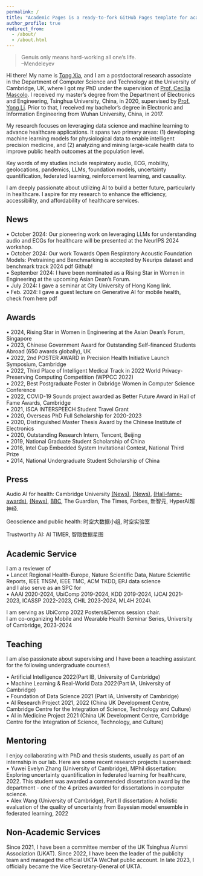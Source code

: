 ```yaml
---
permalink: /
title: "Academic Pages is a ready-to-fork GitHub Pages template for academic personal websites"
author_profile: true
redirect_from: 
  - /about/
  - /about.html
---
```



>  Genuis only means hard-working all one’s life.\
> –Mendeleyev

Hi there! My name is [Tong Xia](https://mobile-systems.cl.cam.ac.uk/people.html), and I am a postdoctoral research associate in the Department of Computer Science and Technology at the University of Cambridge, UK, where I got my PhD under the supervision of [Prof. Cecilia Mascolo](https://www.cl.cam.ac.uk/~cm542/). I received my master’s degree from the Department of Electronics and Engineering, Tsinghua University, China, in 2020, supervised by [Prof. Yong Li](https://fi.ee.tsinghua.edu.cn/~liyong/). Prior to that, I received my bachelor’s degree in Electronic and Information Engineering from Wuhan University, China, in 2017.

My research focuses on leveraging data science and machine learning to advance healthcare applications. It spans two primary areas: (1) developing machine learning models for physiological data to enable intelligent precision medicine, and (2) analyzing and mining large-scale health data to improve public health outcomes at the population level.

Key words of my studies include respiratory audio, ECG, mobility, geolocations, pandemics, LLMs, foundation models, uncertainty quantification, federated learning, reinforcement learning, and causality.

I am deeply passionate about utilizing AI to build a better future, particularly in healthcare. I aspire for my research to enhance the efficiency, accessibility, and affordability of healthcare services.

## News
• October 2024: Our pioneering work on leveraging LLMs for understanding audio and ECGs for healthcare will be presented at the NeurIPS 2024 workshop.\
• October 2024: Our work Towards Open Respiratory Acoustic Foundation Models: Pretraining and Benchmarking is accepted by Neurips dataset and benchmark track 2024 pdf Github!\
• September 2024: I have been nominated as a Rising Star in Women in Engineering at the upcoming Asian Dean’s Forum.\
• July 2024: I gave a seminar at City University of Hong Kong link. \
• Feb. 2024: I gave a guest lecture on Generative AI for mobile health, check from here pdf 

## Awards
• 2024, Rising Star in Women in Engineering at the Asian Dean’s Forum, Singapore \
• 2023, Chinese Government Award for Outstanding Self-financed Students Abroad (650 awards globally), UK \
• 2022, 2nd POSTER AWARD in Precision Health Initiative Launch Symposium, Cambridge \
• 2022, Third Place of lntelligent Medical Track in 2022 World Privacy-Preserving Computing Competition (WPPCC 2022)\
• 2022, Best Postgraduate Poster in Oxbridge Women in Computer Science Conference\
• 2022, COVID-19 Sounds project awarded as Better Future Award in Hall of Fame Awards, Cambridge\
• 2021, ISCA INTERSPEECH Student Travel Grant\
• 2020, Overseas PhD Full Scholarship for 2020-2023\
• 2020, Distinguished Master Thesis Award by the Chinese Institute of Electronics\
• 2020, Outstanding Research Intern, Tencent, Beijing\
• 2019, National Graduate Student Scholarship of China\
• 2016, Intel Cup Embedded System Invitational Contest, National Third Prize\
• 2014, National Undergraduate Student Scholarship of China

## Press
Audio AI for health: Cambridge University [(News)](https://www.cam.ac.uk/research/news/new-app-collects-the-sounds-of-covid-19), [(News)](https://www.cst.cam.ac.uk/news/your-phone-could-tell-us-if-you-have-coronavirus), [(Hall-fame-awards)](https://www.cst.cam.ac.uk/news/presenting-hall-fame-awards), [(News)](https://www.cst.cam.ac.uk/news/remote-monitoring-successfully-tracks-covid-19-progression-over-time), [BBC](https://www.bbc.co.uk/news/technology-52215290), The Guardian, The Times, Forbes, 新智元, HyperAI超神经.

Geoscience and public health: 时空大数据小组, 时空实验室

Trustworthy AI: AI TIMER, 智隐数据星图

## Academic Service
I am a reviewer of\
• Lancet Regional Health-Europe, Nature Scientific Data, Nature Scientific Reports, IEEE TNSM, IEEE TMC, ACM TKDD, EPJ data science\
and I also serve as an SPC for\
• AAAI 2020-2024, UbiComp 2019-2024, KDD 2019-2024, IJCAI 2021-2023, ICASSP 2022-2023, CHIL 2023-2024, ML4H 2024\

I am serving as UbiComp 2022 Posters&Demos session chair.\
I am co-organizing Mobile and Wearable Health Seminar Series, University of Cambridge, 2023-2024

## Teaching
I am also passionate about supervising and I have been a teaching assistant for the following undergraduate courses:\

• Artificial Intelligence 2022(Part IB, University of Cambridge)\
• Machine Learning & Real-World Data 2022(Part IA, University of Cambridge)\
• Foundation of Data Science 2021 (Part IA, University of Cambridge)\
• AI Research Project 2021, 2022 (China UK Development Centre, Cambridge Centre for the Integration of Science, Technology and Culture)\
• AI in Medicine Project 2021 (China UK Development Centre, Cambridge Centre for the Integration of Science, Technology, and Culture)


## Mentoring
I enjoy collaborating with PhD and thesis students, usually as part of an internship in our lab. Here are some recent research projects I supervised:\
• Yuwei Evelyn Zhang (University of Cambridge), MPhil dissertation: Exploring uncertainty quantification in federated learning for healthcare, 2022. This student was awarded a commended dissertation award by the department - one of the 4 prizes awarded for dissertations in computer science.\
• Alex Wang (University of Cambridge), Part II dissertation: A holistic evaluation of the quality of uncertainty from Bayesian model ensemble in federated learning, 2022

## Non-Academic Services
Since 2021, I have been a committee member of the UK Tsinghua Alumni Association (UKAT). Since 2022, I have been the leader of the publicity team and managed the official UKTA WeChat public account. In late 2023, I officially became the Vice Secretary-General of UKTA.
